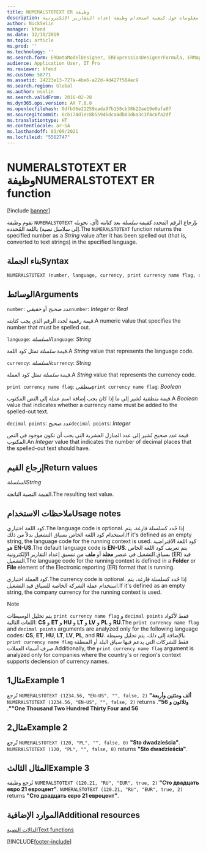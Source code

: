 ```yaml
---
title: NUMERALSTOTEXT ER وظيفة
description: يوفر هذا الموضوع معلومات حول كيفية استخدام وظيفة إعداد التقارير الإلكترونية NUMERALSTOTEXT (ER).
author: NickSelin
manager: kfend
ms.date: 12/10/2019
ms.topic: article
ms.prod: ''
ms.technology: ''
ms.search.form: ERDataModelDesigner, ERExpressionDesignerFormula, ERMappedFormatDesigner, ERModelMappingDesigner
audience: Application User, IT Pro
ms.reviewer: kfend
ms.custom: 58771
ms.assetid: 24223e13-727a-4be6-a22d-4d427f504ac9
ms.search.region: Global
ms.author: nselin
ms.search.validFrom: 2016-02-28
ms.dyn365.ops.version: AX 7.0.0
ms.openlocfilehash: 0dfb36e21259eada97b158cb38b22ae19e0afa07
ms.sourcegitcommit: 6cb174d1ec8b55946dca4db03d6a3c3f4c6fa2df
ms.translationtype: HT
ms.contentlocale: ar-SA
ms.lasthandoff: 03/09/2021
ms.locfileid: "5562747"
---
```

# <a name="numeralstotext-er-function"></a><span data-ttu-id="f690b-103">NUMERALSTOTEXT ER وظيفة</span><span class="sxs-lookup"><span data-stu-id="f690b-103">NUMERALSTOTEXT ER function</span></span>

[!include [banner](../includes/banner.md)]

<span data-ttu-id="f690b-104">تقوم وظيفة `NUMERALSTOTEXT` بإرجاع الرقم المحدد كقيمة *سلسلة* بعد كتابته (أي، تحويله إلى سلاسل نصية) باللغة المُحددة.</span><span class="sxs-lookup"><span data-stu-id="f690b-104">The `NUMERALSTOTEXT` function returns the specified number as a *String* value after it has been spelled out (that is, converted to text strings) in the specified language.</span></span>

## <a name="syntax"></a><span data-ttu-id="f690b-105">بناء الجملة</span><span class="sxs-lookup"><span data-stu-id="f690b-105">Syntax</span></span>

```vb
NUMERALSTOTEXT (number, language, currency, print currency name flag, decimal points)
```

## <a name="arguments"></a><span data-ttu-id="f690b-106">الوسائط</span><span class="sxs-lookup"><span data-stu-id="f690b-106">Arguments</span></span>

<span data-ttu-id="f690b-107">`number`: *عدد صحيح* أو *حقيقي*</span><span class="sxs-lookup"><span data-stu-id="f690b-107">`number`: *Integer* or *Real*</span></span>

<span data-ttu-id="f690b-108">قيمة رقمية تُحدد الرقم الذي يجب كتابته.</span><span class="sxs-lookup"><span data-stu-id="f690b-108">A numeric value that specifies the number that must be spelled out.</span></span>

<span data-ttu-id="f690b-109">`language`: *السلسلة*</span><span class="sxs-lookup"><span data-stu-id="f690b-109">`language`: *String*</span></span>

<span data-ttu-id="f690b-110">قيمة *سلسلة* تمثل كود اللغة.</span><span class="sxs-lookup"><span data-stu-id="f690b-110">A *String* value that represents the language code.</span></span>

<span data-ttu-id="f690b-111">`currency`: *السلسلة*</span><span class="sxs-lookup"><span data-stu-id="f690b-111">`currency`: *String*</span></span>

<span data-ttu-id="f690b-112">قيمة *سلسلة* تمثل كود العملة.</span><span class="sxs-lookup"><span data-stu-id="f690b-112">A *String* value that represents the currency code.</span></span>

<span data-ttu-id="f690b-113">`print currency name flag`: *منطقي*</span><span class="sxs-lookup"><span data-stu-id="f690b-113">`print currency name flag`: *Boolean*</span></span>

<span data-ttu-id="f690b-114">قيمة *منطقية* تُشير إلى ما إذا كان يجب إضافة اسم عملة إلى النص المكتوب.</span><span class="sxs-lookup"><span data-stu-id="f690b-114">A *Boolean* value that indicates whether a currency name must be added to the spelled-out text.</span></span>

<span data-ttu-id="f690b-115">`decimal points`: *عدد صحيح*</span><span class="sxs-lookup"><span data-stu-id="f690b-115">`decimal points`: *Integer*</span></span>

<span data-ttu-id="f690b-116">قيمة *عدد صحيح* تُشير إلى عدد المنازل العشرية التي يجب أن تكون موجود في النص المكتوب.</span><span class="sxs-lookup"><span data-stu-id="f690b-116">An *Integer* value that indicates the number of decimal places that the spelled-out text should have.</span></span>

## <a name="return-values"></a><span data-ttu-id="f690b-117">إرجاع القيم</span><span class="sxs-lookup"><span data-stu-id="f690b-117">Return values</span></span>

<span data-ttu-id="f690b-118">*السلسلة*</span><span class="sxs-lookup"><span data-stu-id="f690b-118">*String*</span></span>

<span data-ttu-id="f690b-119">القيمة النصية الناتجة.</span><span class="sxs-lookup"><span data-stu-id="f690b-119">The resulting text value.</span></span>

## <a name="usage-notes"></a><span data-ttu-id="f690b-120">ملاحظات الاستخدام</span><span class="sxs-lookup"><span data-stu-id="f690b-120">Usage notes</span></span>

<span data-ttu-id="f690b-121">كود اللغة اختياري.</span><span class="sxs-lookup"><span data-stu-id="f690b-121">The language code is optional.</span></span> <span data-ttu-id="f690b-122">إذا حُدد كسلسلة فارغة، يتم استخدام كود اللغة الخاص بسياق التشغيل بدلاً من ذلك.</span><span class="sxs-lookup"><span data-stu-id="f690b-122">If it's defined as an empty string, the language code for the running context is used.</span></span> <span data-ttu-id="f690b-123">كود اللغة الافتراضية هو **EN-US**.</span><span class="sxs-lookup"><span data-stu-id="f690b-123">The default language code is **EN-US**.</span></span> <span data-ttu-id="f690b-124">يتم تعريف كود اللغة الخاص بسياق التشغيل في عنصر **مجلد** أو **ملف** من تنسيق إعداد التقارير الإلكترونية (ER) قيد التشغيل.</span><span class="sxs-lookup"><span data-stu-id="f690b-124">The language code for the running context is defined in a **Folder** or **File** element of the Electronic reporting (ER) format that is running.</span></span>

<span data-ttu-id="f690b-125">كود العملة اختياري.</span><span class="sxs-lookup"><span data-stu-id="f690b-125">The currency code is optional.</span></span> <span data-ttu-id="f690b-126">إذا حُدد كسلسلة فارغة، يتم استخدام عملة الشركة الخاصة للسياق قيد التشغيل.</span><span class="sxs-lookup"><span data-stu-id="f690b-126">If it's defined as an empty string, the company currency for the running context is used.</span></span>

> [!NOTE] 
> <span data-ttu-id="f690b-127">يتم تحليل الوسيطات `print currency name flag` و `decimal points` فقط لأكواد اللغات التالية: **CS** و **ET** و **HU** و **LT** و **LV** و **PL** و **RU**.</span><span class="sxs-lookup"><span data-stu-id="f690b-127">The `print currency name flag` and `decimal points` arguments are analyzed only for the following language codes: **CS**, **ET**, **HU**, **LT**, **LV**, **PL**, and **RU**.</span></span> <span data-ttu-id="f690b-128">بالإضافة إلى ذلك، يتم تحليل وسيطة `print currency name flag` فقط للشركات التي يدعم فيها سياق البلد أو المنطقة صرف أسماء العملات.</span><span class="sxs-lookup"><span data-stu-id="f690b-128">Additionally, the `print currency name flag` argument is analyzed only for companies where the country's or region's context supports declension of currency names.</span></span>

## <a name="example-1"></a><span data-ttu-id="f690b-129">مثال1</span><span class="sxs-lookup"><span data-stu-id="f690b-129">Example 1</span></span>

<span data-ttu-id="f690b-130">تُرجع `NUMERALSTOTEXT (1234.56, "EN-US", "", false, 2)` **"‬‏‫ألف ومئتين وأربعة وثلاثون و 56"**. </span><span class="sxs-lookup"><span data-stu-id="f690b-130">`NUMERALSTOTEXT (1234.56, "EN-US", "", false, 2)` returns **"One Thousand Two Hundred Thirty Four and 56"**.</span></span>

## <a name="example-2"></a><span data-ttu-id="f690b-131">مثال2</span><span class="sxs-lookup"><span data-stu-id="f690b-131">Example 2</span></span>

<span data-ttu-id="f690b-132">تُرجع `NUMERALSTOTEXT (120, "PL", "", false, 0)` **"Sto dwadzieścia"**. </span><span class="sxs-lookup"><span data-stu-id="f690b-132">`NUMERALSTOTEXT (120, "PL", "", false, 0)` returns **"Sto dwadzieścia"**.</span></span> 

## <a name="example-3"></a><span data-ttu-id="f690b-133">المثال الثالث</span><span class="sxs-lookup"><span data-stu-id="f690b-133">Example 3</span></span>

<span data-ttu-id="f690b-134">تُرجع وظيفة `NUMERALSTOTEXT (120.21, "RU", "EUR", true, 2)` **"Сто двадцать евро 21 евроцент"**. </span><span class="sxs-lookup"><span data-stu-id="f690b-134">`NUMERALSTOTEXT (120.21, "RU", "EUR", true, 2)` returns **"Сто двадцать евро 21 евроцент"**.</span></span>

## <a name="additional-resources"></a><span data-ttu-id="f690b-135">الموارد الإضافية</span><span class="sxs-lookup"><span data-stu-id="f690b-135">Additional resources</span></span>

[<span data-ttu-id="f690b-136">الدالات النصية</span><span class="sxs-lookup"><span data-stu-id="f690b-136">Text functions</span></span>](er-functions-category-text.md)


[!INCLUDE[footer-include](../../../includes/footer-banner.md)]